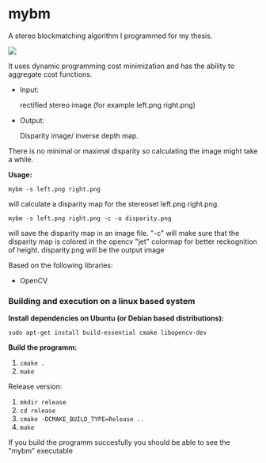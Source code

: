 # mybm

A stereo blockmatching algorithm I programmed for my thesis.

<img src="https://cloud.githubusercontent.com/assets/22398803/21848895/52d191fe-d803-11e6-86bf-82419f65b896.png">

It uses dynamic programming cost minimization and has the ability to aggregate cost functions.

* Input:

  rectified stereo image (for example left.png right.png)
* Output:

  Disparity image/ inverse depth map.

There is no minimal or maximal disparity so calculating the image might take a while.

**Usage:**

`mybm -s left.png right.png`

will calculate a disparity map for the stereoset left.png right.png.

`mybm -s left.png right.png -c -o disparity.png`

will save the disparity map in an image file. "-c" will make sure that the disparity map is colored in the opencv "jet" colormap for better reckognition of height.
disparity.png will be the output image

Based on the following libraries:
* OpenCV

### Building and execution on a linux based system

**Install dependencies on Ubuntu (or Debian based distributions):**

`sudo apt-get install build-essential cmake libopencv-dev`

**Build the programm:**

1. `cmake .`
2. `make`

Release version:

1. `mkdir release`
2. `cd release`
3. `cmake -DCMAKE_BUILD_TYPE=Release ..`
4. `make`

If you build the programm succesfully you should be able to see the "mybm" executable
